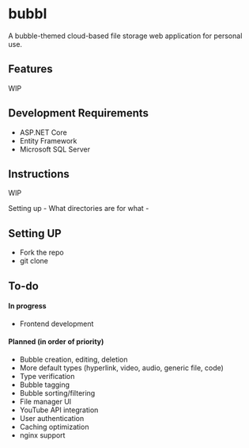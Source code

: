 # bubbl
A bubble-themed cloud-based file storage web application for personal use.

## Features
WIP

## Development Requirements
- ASP.NET Core
- Entity Framework
- Microsoft SQL Server

## Instructions
WIP

Setting up -
What directories are for what - 

## Setting UP
- Fork the repo
- git clone

## To-do
#### In progress
- Frontend development

#### Planned (in order of priority)
- Bubble creation, editing, deletion
- More default types (hyperlink, video, audio, generic file, code)
- Type verification
- Bubble tagging
- Bubble sorting/filtering
- File manager UI
- YouTube API integration
- User authentication
- Caching optimization
- nginx support
